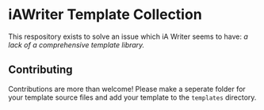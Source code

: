 # iAWriter Template Collection

This respository exists to solve an issue which iA Writer seems to have: *a lack of a comprehensive template library.*

## Contributing

Contributions are more than welcome! Please make a seperate folder for your template source files and add your template to the `templates` directory.
